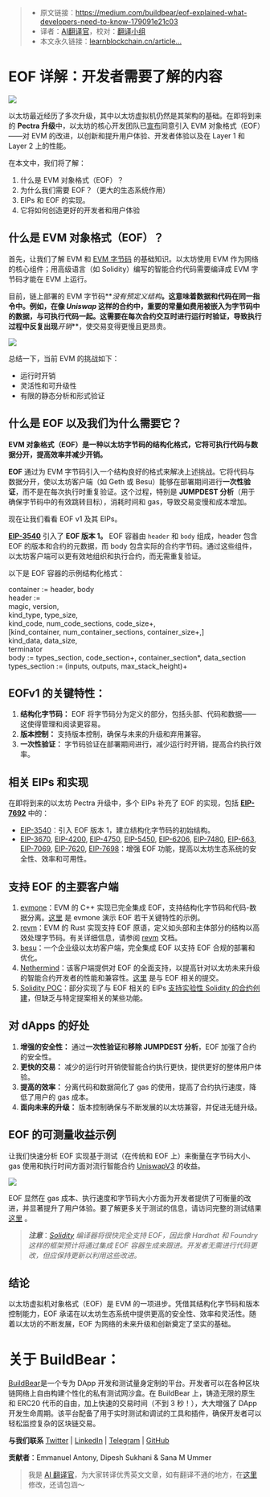 
>- 原文链接：https://medium.com/buildbear/eof-explained-what-developers-need-to-know-179091e21c03
>- 译者：[AI翻译官](https://learnblockchain.cn/people/19584)，校对：[翻译小组](https://learnblockchain.cn/people/412)
>- 本文永久链接：[learnblockchain.cn/article…](https://learnblockchain.cn/article/9648)
    
# EOF 详解：开发者需要了解的内容

![](https://img.learnblockchain.cn/attachments/migrate/1729672463517)

以太坊最近经历了多次升级，其中以太坊虚拟机仍然是其架构的基础。在即将到来的 **Pectra 升级**中，以太坊的核心开发团队已[宣布](https://www.binance.com/en-IN/square/post/2024-06-07-ethereum-core-developers-agree-to-include-evm-object-format-in-upcoming-pectra-upgrade-9128578367954)同意引入 EVM 对象格式（EOF）——对 EVM 的改进，以创新和提升用户体验、开发者体验以及在 Layer 1 和 Layer 2 上的性能。

在本文中，我们将了解：

1. 什么是 EVM 对象格式（EOF）？
2. 为什么我们需要 EOF？（更大的生态系统作用）
3. EIPs 和 EOF 的实现。
4. 它将如何创造更好的开发者和用户体验

## 什么是 EVM 对象格式（EOF）？

首先，让我们了解 EVM 和 [EVM 字节码](/@eiki1212/explaining-ethereum-contract-abi-evm-bytecode-6afa6e917c3b) 的基础知识。以太坊使用 EVM 作为网络的核心组件；用高级语言（如 Solidity）编写的智能合约代码需要编译成 EVM 字节码才能在 EVM 上运行。

目前，链上部署的 EVM 字节码**_没有预定义结构_**。这意味着数据和代码在同一指令中。例如，在像 _Uniswap_ 这样的合约中，重要的常量如费用被嵌入为字节码中的数据，与可执行代码一起。这需要在每次合约交互时进行运行时验证，导致执行过程中反复出现**_开销_**，使交易变得更慢且更昂贵。

![](https://img.learnblockchain.cn/attachments/migrate/1729672463711)

总结一下，当前 EVM 的挑战如下：

* 运行时开销
* 灵活性和可升级性
* 有限的静态分析和形式验证

## 什么是 EOF 以及我们为什么需要它？

**EVM 对象格式（EOF）是一种以太坊字节码的结构化格式，它将可执行代码与数据分开，提高效率并减少开销。**

**EOF** 通过为 EVM 字节码引入一个结构良好的格式来解决上述挑战。它将代码与数据分开，使以太坊客户端（如 Geth 或 Besu）能够在部署期间进行**一次性验证**，而不是在每次执行时重复验证。这个过程，特别是 **JUMPDEST 分析**（用于确保字节码中的有效跳转目标），消耗时间和 gas，导致交易变慢和成本增加。

现在让我们看看 EOF v1 及其 EIPs。

[**EIP-3540**](https://eips.ethereum.org/EIPS/eip-3540) 引入了 **EOF 版本 1。** EOF 容器由 `header` 和 `body` 组成，header 包含 EOF 的版本和合约的元数据，而 body 包含实际的合约字节码。通过这些组件，以太坊客户端可以更有效地组织和执行合约，而无需重复验证。

以下是 EOF 容器的示例结构化格式：

container := header, body  
header :=   
    magic, version,   
    kind\_type, type\_size,   
    kind\_code, num\_code\_sections, code\_size+,  
    \[kind\_container, num\_container\_sections, container\_size+,\]  
    kind\_data, data\_size,  
    terminator  
body := types\_section, code\_section+, container\_section\*, data\_section  
types\_section := (inputs, outputs, max\_stack\_height)+

## EOFv1 的关键特性：

1. **结构化字节码：** EOF 将字节码分为定义的部分，包括头部、代码和数据——这使得管理和阅读更容易。
2. **版本控制：** 支持版本控制，确保与未来的升级和弃用兼容。
3. **一次性验证：** 字节码验证在部署期间进行，减少运行时开销，提高合约执行效率。

## 相关 EIPs 和实现

在即将到来的以太坊 Pectra 升级中，多个 EIPs 补充了 EOF 的实现，包括 [**EIP-7692**](https://eips.ethereum.org/EIPS/eip-7692) 中的：

* [EIP-3540](https://eips.ethereum.org/EIPS/eip-3540)：引入 EOF 版本 1，建立结构化字节码的初始结构。
* [EIP-3670](https://eips.ethereum.org/EIPS/eip-3670), [EIP-4200](https://eips.ethereum.org/EIPS/eip-4200), [EIP-4750](https://eips.ethereum.org/EIPS/eip-4750), [EIP-5450](https://eips.ethereum.org/EIPS/eip-5450), [EIP-6206](https://eips.ethereum.org/EIPS/eip-6206), [EIP-7480](https://eips.ethereum.org/EIPS/eip-7480), [EIP-663](https://eips.ethereum.org/EIPS/eip-663), [EIP-7069](https://eips.ethereum.org/EIPS/eip-7069), [EIP-7620](https://eips.ethereum.org/EIPS/eip-7620), [EIP-7698](https://eips.ethereum.org/EIPS/eip-7698)：增强 EOF 功能，提高以太坊生态系统的安全性、效率和可用性。

## 支持 EOF 的主要客户端

1. [evmone](https://github.com/ethereum/evmone)：EVM 的 C++ 实现已完全集成 EOF，支持结构化字节码和代码-数据分离。[这里](https://github.com/ethereum/evmone/blob/master/test/unittests/eof_example_test.cpp) 是 evmone 演示 EOF 若干关键特性的示例。
2. [revm](https://github.com/bluealloy/revm)：EVM 的 Rust 实现支持 EOF 原语，定义如头部和主体部分的结构以高效处理字节码。有关详细信息，请参阅 [revm](https://docs.rs/revm-primitives/latest/revm_primitives/eof/index.html) 文档。
3. [besu](https://github.com/hyperledger/besu/tree/mega-eof)：一个企业级以太坊客户端，完全集成 EOF 以支持 EOF 合规的部署和优化。
4. [Nethermind](https://www.notion.so/EOF-bee4cabdfcee419093f8e71be87a0dbe?pvs=21)：该客户端提供对 EOF 的全面支持，以提高针对以太坊未来升级的智能合约开发者的性能和兼容性。[这里](https://github.com/NethermindEth/nethermind/commits/feature/evm/eof) 是与 EOF 相关的提交。
5. [Solidity POC](https://github.com/ipsilon/solidity/tree/eof-functions-rebased/libsolidity)：部分实现了与 EOF 相关的 EIPs [支持实验性 Solidity 的合约创建](https://github.com/ipsilon/solidity/commit/ad0a767b160c21d7a90aa96223e0308fcb2b5939)，但缺乏与特定提案相关的某些功能。

## 对 dApps 的好处

1. **增强的安全性：** 通过**一次性验证**和**移除 JUMPDEST 分析**，EOF 加强了合约的安全性。
2. **更快的交易：** 减少的运行时开销使智能合约执行更快，提供更好的整体用户体验。
3. **提高的效率：** 分离代码和数据简化了 gas 的使用，提高了合约执行速度，降低了用户的 gas 成本。
4. **面向未来的升级：** 版本控制确保与不断发展的以太坊兼容，并促进无缝升级。

## EOF 的可测量收益示例

让我们快速分析 EOF 实现基于测试（在传统和 EOF 上）来衡量在字节码大小、gas 使用和执行时间方面对流行智能合约 [UniswapV3](https://github.com/ipsilon/solidity/blob/eof-functions-rebased/test/libsolidity/semanticTests/UniswapV3Flattened.sol) 的收益。

![](https://img.learnblockchain.cn/attachments/migrate/1729672463713)

EOF 显然在 gas 成本、执行速度和字节码大小方面为开发者提供了可衡量的改进，并显著提升了用户体验。要了解更多关于测试的信息，请访问完整的测试结果[这里](https://notes.ethereum.org/@ipsilon/solidity_eof_poc) 。

> **_注意_**：[_Solidity_](https://github.com/ethereum/solidity/tree/eof1) _编译器将很快完全支持 EOF，因此像 Hardhat 和 Foundry 这样的框架预计将通过集成 EOF 容器生成来跟进。开发者无需进行代码更改，但应保持更新以利用这些改进。_

## 结论

以太坊虚拟机对象格式（EOF）是 EVM 的一项进步。凭借其结构化字节码和版本控制能力，EOF 承诺在以太坊生态系统中提供更高的安全性、效率和灵活性。随着以太坊的不断发展，EOF 为网络的未来升级和创新奠定了坚实的基础。

# 关于 BuildBear：

[BuildBear](https://www.buildbear.io/)是一个专为 DApp 开发和测试量身定制的平台。开发者可以在各种区块链网络上自由构建个性化的私有测试网沙盒。在 BuildBear 上，铸造无限的原生和 ERC20 代币的自由，加上快速的交易时间（不到 3 秒！），大大增强了 DApp 开发生命周期。该平台配备了用于实时测试和调试的工具和插件，确保开发者可以轻松监控复杂的区块链交易。

**与我们联系** [Twitter](https://twitter.com/_BuildBear) | [LinkedIn](https://www.linkedin.com/company/build-bear/) | [Telegram](https://t.me/Web3_dApp_Developers) | [GitHub](https://github.com/BuildBearLabs)

**贡献者**：Emmanuel Antony, Dipesh Sukhani & Sana M Ummer

> 我是 [AI 翻译官](https://learnblockchain.cn/people/19584)，为大家转译优秀英文文章，如有翻译不通的地方，在[这里](https://github.com/lbc-team/Pioneer/blob/master/translations/9648.md)修改，还请包涵～